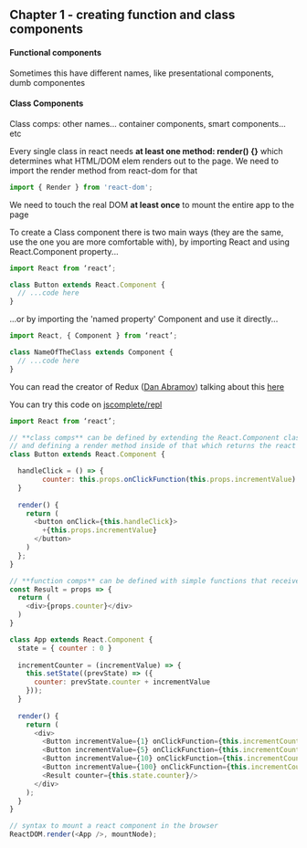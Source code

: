 ## Chapter 1 - creating function and class components

#### Functional components

Sometimes this have different names, like presentational components, dumb componentes

#### Class Components

Class comps: other names... container components, smart components... etc

Every single class in react needs **at least one method: render() {}** which determines what HTML/DOM elem renders out to the page. We need to import the render method from react-dom for that

```javascript
import { Render } from 'react-dom';
```

We need to touch the real DOM **at least once** to mount the entire app to the page


To create a Class component there is two main ways (they are the same, use the one you are more comfortable with), by importing React and using React.Component property...

```javascript
import React from ‘react’;

class Button extends React.Component {
  // ...code here
}
```

...or by importing the 'named property' Component and use it directly...

```javascript
import React, { Component } from ‘react’;

class NameOfTheClass extends Component {
  // ...code here
}
```



You can read the creator of Redux \([Dan Abramov](https://medium.com/@dan_abramov?source=post_header_lockup)\) talking about this [here](https://medium.com/@dan_abramov/smart-and-dumb-components-7ca2f9a7c7d0)

You can try this code on [jscomplete/repl](https://jscomplete.com/repl)

```javascript
import React from ‘react’;

// **class comps** can be defined by extending the React.Component class 
// and defining a render method inside of that which returns the react element.
class Button extends React.Component {

  handleClick = () => {
    	counter: this.props.onClickFunction(this.props.incrementValue)
  }
  
  render() {
    return (
      <button onClick={this.handleClick}>
      	+{this.props.incrementValue}
      </button>
    )	
  };
}

// **function comps** can be defined with simple functions that receive a props obj and returns a react elem
const Result = props => {
  return (
    <div>{props.counter}</div>
  )
}

class App extends React.Component {
  state = { counter : 0 }
  
  incrementCounter = (incrementValue) => {
    this.setState((prevState) => ({
      counter: prevState.counter + incrementValue
    }));
  }
  
  render() {
    return (
      <div>
        <Button incrementValue={1} onClickFunction={this.incrementCounter}/>
        <Button incrementValue={5} onClickFunction={this.incrementCounter}/>
        <Button incrementValue={10} onClickFunction={this.incrementCounter}/>
        <Button incrementValue={100} onClickFunction={this.incrementCounter}/>
        <Result counter={this.state.counter}/>
      </div>
    );
  }
}

// syntax to mount a react component in the browser
ReactDOM.render(<App />, mountNode);
```









